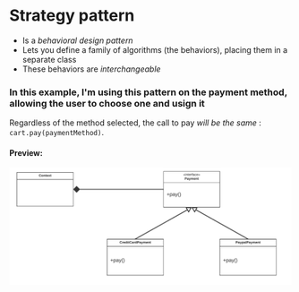 # Strategy pattern

* Is a _behavioral design pattern_
* Lets you define a family of algorithms (the behaviors), placing them in a separate class
* These behaviors are _interchangeable_


### In this example, I'm using this pattern on the payment method, allowing the user to choose one and usign it
Regardless of the method selected, the call to pay _will be the same_ : `cart.pay(paymentMethod)`.

#### Preview: 
<div>
  <img src="https://github.com/Juli-CVidal/Design-Patterns/blob/master/STRATEGY/Strategy%20Pattern.png"/>
 </div>
